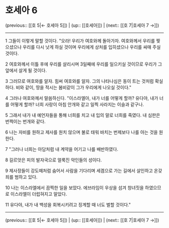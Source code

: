 # 호세아 6

(previous:: [[호 5|← 호세아 5]]) | (up:: [[호세아]]) | (next:: [[호 7|호세아 7 →]])

***




1 
그들이 이렇게 말할 것이다. "오라! 우리가 여호와께 돌아가자. 여호와께서 우리를 찢으셨으나 우리를 다시 낫게 하실 것이며 우리에게 상처를 입히셨으나 우리를 싸매 주실 것이다. 



2 
여호와께서 이틀 후에 우리를 살리시며 3일째에 우리를 일으키실 것이므로 우리가 그 앞에서 살게 될 것이다. 



3 
그러므로 여호와를 알자. 힘써 여호와를 알자. 그의 나타나심은 동이 트는 것처럼 확실하다. 비와 같이, 땅을 적시는 봄비같이 그가 우리에게 나오실 것이다." 



4 
그러나 여호와께서 말씀하신다. "이스라엘아, 내가 너를 어떻게 할까? 유다야, 내가 너를 어떻게 할까? 너희 사랑이 아침 안개와 같고 일찍 사라지는 이슬과 같구나. 



5 
그래서 내가 내 예언자들을 통해 너희를 치고 내 입의 말로 너희를 죽였다. 내 심판은 번쩍이는 번개와 같다. 



6 
나는 자비를 원하고 제사를 원치 않으며 불로 태워 바치는 번제보다 나를 아는 것을 원한다. 



7 
"그러나 너희는 아담처럼 내 계약을 어기고 나를 배반하였다. 



8 
길르앗은 피의 발자국으로 얼룩진 악인들의 성이다. 



9 
제사장들이 강도떼처럼 숨어서 사람을 기다리며 세겜으로 가는 길에서 살인하고 온갖 죄를 범하고 있다. 



10 
나는 이스라엘에서 끔찍한 일을 보았다. 에브라임이 우상을 섬겨 창녀짓을 하였으므로 이스라엘이 더럽혀지고 말았다. 



11 
유다야, 내가 내 백성을 회복시키려고 징계할 때 너도 벌할 것이다."

***

(previous:: [[호 5|← 호세아 5]]) | (up:: [[호세아]]) | (next:: [[호 7|호세아 7 →]])
